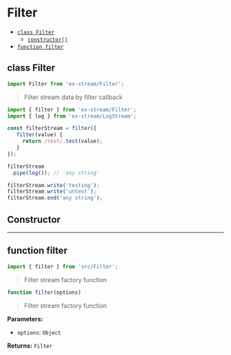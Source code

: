 # Filter

- [`class Filter`](#class-filter)
  - [`constructor()`](#filter-constructor-constructor)
- [`function filter`](#function-filter)

<a id="class-filter"></a><h2>class Filter</h2>
``` javascript
import Filter from 'ex-stream/Filter';
```
> Filter stream data by filter callback



``` javascript
import { filter } from 'ex-stream/Filter';
import { log } from 'ex-stream/LogStream';

const filterStream = filter({
   filter(value) {
     return /test/.test(value);
   }
});

filterStream
 .pipe(log()); // 'any string'

filterStream.write('testing');
filterStream.write('untest');
filterStream.end('any string');
```



<h2>Constructor</h2>
<a id="filter-constructor-constructor"></a>


---

<a id="function-filter"></a><h2>function filter</h2>
``` javascript
import { filter } from 'src/Filter';
```
> Filter stream factory function

``` javascript
function filter(options)
```

> Filter stream factory function

**Parameters:**

- `options`: `Object`

**Returns:** `Filter`

